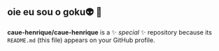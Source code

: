 ## **oie eu sou o goku**👽 🦾

**caue-henrique/caue-henrique** is a ✨ _special_ ✨ repository because its `README.md` (this file) appears on your GitHub profile.

